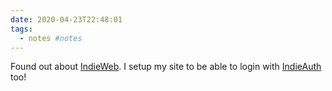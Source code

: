```yaml
---
date: 2020-04-23T22:48:01
tags:
  - notes #notes
---
```


Found out about [IndieWeb](https://indieweb.org/). I setup my site to be able to login with [IndieAuth](https://indieauth.com/) too!
